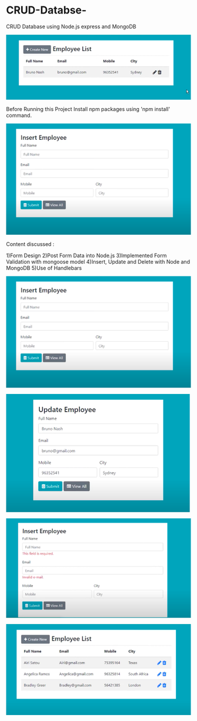# CRUD-Databse-
CRUD Database using Node.js express and MongoDB

![Test Image 1](IMG1.png)

Before Running this Project
Install npm packages using 'npm install' command.

![Test Image 2](IMG2.png)

Content discussed :

1)Form Design
2)Post Form Data into Node.js
3)Implemented Form Validation with mongoose model
4)Insert, Update and Delete with Node and MongoDB
5)Use of Handlebars


![Test Image 2](IMG2.png)

![Test Image 3](IMG3.png)

![Test Image 4](IMG4.png)

![Test Image 5](IMG5.png)
